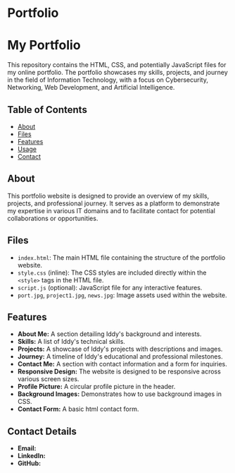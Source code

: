 # Portfolio
# My Portfolio

This repository contains the HTML, CSS, and potentially JavaScript files for my online portfolio. The portfolio showcases my skills, projects, and journey in the field of Information Technology, with a focus on Cybersecurity, Networking, Web Development, and Artificial Intelligence.

## Table of Contents

* [About](#about)
* [Files](#files)
* [Features](#features)
* [Usage](#usage)
* [Contact](#contact)

## About

This portfolio website is designed to provide an overview of my skills, projects, and professional journey. It serves as a platform to demonstrate my expertise in various IT domains and to facilitate contact for potential collaborations or opportunities.

## Files

* `index.html`: The main HTML file containing the structure of the portfolio website.
* `style.css` (inline): The CSS styles are included directly within the `<style>` tags in the HTML file.
* `script.js` (optional): JavaScript file for any interactive features.
* `port.jpg`, `project1.jpg`, `news.jpg`: Image assets used within the website.

## Features

* **About Me:** A section detailing Iddy's background and interests.
* **Skills:** A list of Iddy's technical skills.
* **Projects:** A showcase of Iddy's projects with descriptions and images.
* **Journey:** A timeline of Iddy's educational and professional milestones.
* **Contact Me:** A section with contact information and a form for inquiries.
* **Responsive Design:** The website is designed to be responsive across various screen sizes.
* **Profile Picture:** A circular profile picture in the header.
* **Background Images:** Demonstrates how to use background images in CSS.
* **Contact Form:** A basic html contact form.


## Contact Details
* **Email:** 
* **LinkedIn:** 
* **GitHub:** 
